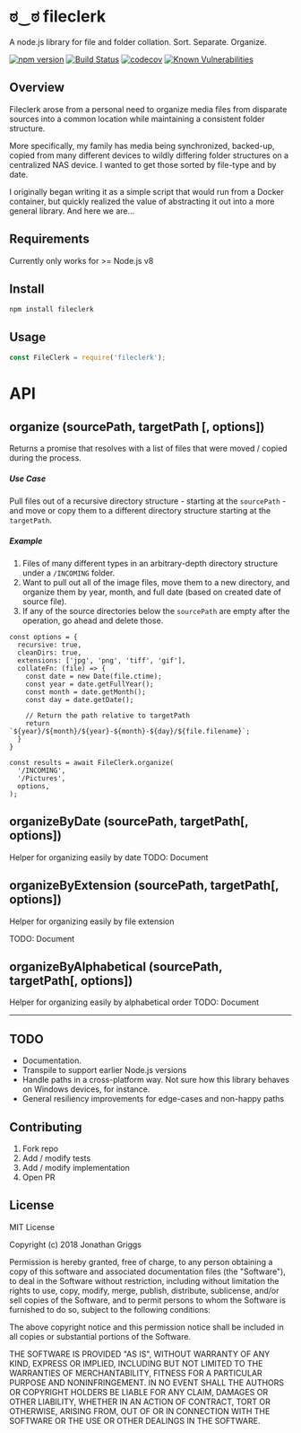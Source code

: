 # ಠ‿ಠ fileclerk
A node.js library for file and folder collation. Sort. Separate. Organize.

[![npm version](https://badge.fury.io/js/fileclerk.svg)](https://badge.fury.io/js/fileclerk)
[![Build Status](https://travis-ci.org/boatmeme/fileclerk.svg?branch=master)](https://travis-ci.org/boatmeme/fileclerk)
[![codecov](https://codecov.io/gh/boatmeme/fileclerk/branch/master/graph/badge.svg)](https://codecov.io/gh/boatmeme/fileclerk)
[![Known Vulnerabilities](https://snyk.io/test/github/boatmeme/fileclerk/badge.svg?targetFile=package.json)](https://snyk.io/test/github/boatmeme/fileclerk?targetFile=package.json)

## Overview

Fileclerk arose from a personal need to organize media files from disparate sources into a common location while maintaining a consistent folder structure.

More specifically, my family has media being synchronized, backed-up, copied from many different devices to wildly differing folder structures on a centralized NAS device. I wanted to get those sorted by file-type and by date.

I originally began writing it as a simple script that would run from a Docker container, but quickly realized the value of abstracting it out into a more general library. And here we are...

## Requirements

Currently only works for >= Node.js v8

## Install

```
npm install fileclerk
```

## Usage

```javascript
const FileClerk = require('fileclerk');
```
# API

## organize (sourcePath, targetPath [, options])
Returns a promise that resolves with a list of files that were moved / copied during the process.

##### Use Case
Pull files out of a recursive directory structure - starting at the ```sourcePath``` - and move or copy them to a different directory structure starting at the ```targetPath```.

##### Example

1. Files of many different types in an arbitrary-depth directory structure under a ```/INCOMING``` folder.
2. Want to pull out all of the image files, move them to a new directory, and organize them by year, month, and full date (based on created date of source file).
3. If any of the source directories below the ```sourcePath``` are empty after the operation, go ahead and delete those.

```
const options = {
  recursive: true,
  cleanDirs: true,
  extensions: ['jpg', 'png', 'tiff', 'gif'],
  collateFn: (file) => {
    const date = new Date(file.ctime);
    const year = date.getFullYear();
    const month = date.getMonth();
    const day = date.getDate();

    // Return the path relative to targetPath
    return `${year}/${month}/${year}-${month}-${day}/${file.filename}`;
  }
}

const results = await FileClerk.organize(
  '/INCOMING',
  '/Pictures',
  options,
);
```

## organizeByDate (sourcePath, targetPath[, options])
Helper for organizing easily by date
TODO: Document

## organizeByExtension (sourcePath, targetPath[, options])
Helper for organizing easily by file extension

TODO: Document

## organizeByAlphabetical (sourcePath, targetPath[, options])
Helper for organizing easily by alphabetical order
TODO: Document

---

## TODO

- Documentation.
- Transpile to support earlier Node.js versions
- Handle paths in a cross-platform way. Not sure how this library behaves on Windows devices, for instance.
- General resiliency improvements for edge-cases and non-happy paths

## Contributing

1. Fork repo
2. Add / modify tests
3. Add / modify implementation
4. Open PR

## License

MIT License

Copyright (c) 2018 Jonathan Griggs

Permission is hereby granted, free of charge, to any person obtaining a copy
of this software and associated documentation files (the "Software"), to deal
in the Software without restriction, including without limitation the rights
to use, copy, modify, merge, publish, distribute, sublicense, and/or sell
copies of the Software, and to permit persons to whom the Software is
furnished to do so, subject to the following conditions:

The above copyright notice and this permission notice shall be included in all
copies or substantial portions of the Software.

THE SOFTWARE IS PROVIDED "AS IS", WITHOUT WARRANTY OF ANY KIND, EXPRESS OR
IMPLIED, INCLUDING BUT NOT LIMITED TO THE WARRANTIES OF MERCHANTABILITY,
FITNESS FOR A PARTICULAR PURPOSE AND NONINFRINGEMENT. IN NO EVENT SHALL THE
AUTHORS OR COPYRIGHT HOLDERS BE LIABLE FOR ANY CLAIM, DAMAGES OR OTHER
LIABILITY, WHETHER IN AN ACTION OF CONTRACT, TORT OR OTHERWISE, ARISING FROM,
OUT OF OR IN CONNECTION WITH THE SOFTWARE OR THE USE OR OTHER DEALINGS IN THE
SOFTWARE.
